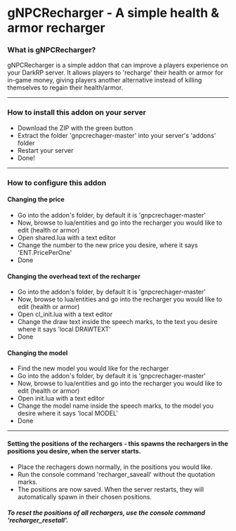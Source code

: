 # gNPCRecharger - A simple health & armor recharger

### **What is gNPCRecharger?**

gNPCRecharger is a simple addon that can improve a players experience on your DarkRP server. It allows players to 'recharge' their health or armor for in-game money, giving players another alternative instead of killing themselves to regain their health/armor.

---

### **How to install this addon on your server**

- Download the ZIP with the green button
- Extract the folder 'gnpcrechager-master' into your server's 'addons' folder
- Restart your server
- Done!

---

### **How to configure this addon**

#### Changing the price

- Go into the addon's folder, by default it is 'gnpcrechager-master'
- Now, browse to lua/entities and go into the recharger you would like to edit (health or armor)
- Open shared.lua with a text editor
- Change the number to the new price you desire, where it says 'ENT.PricePerOne'
- Done

#### Changing the overhead text of the recharger

- Go into the addon's folder, by default it is 'gnpcrechager-master'
- Now, browse to lua/entities and go into the recharger you would like to edit (health or armor)
- Open cl_init.lua with a text editor
- Change the draw text inside the speech marks, to the text you desire where it says 'local DRAWTEXT'
- Done

#### Changing the model

- Find the new model you would like for the recharger
- Go into the addon's folder, by default it is 'gnpcrechager-master'
- Now, browse to lua/entities and go into the recharger you would like to edit (health or armor)
- Open init.lua with a text editor
- Change the model name inside the speech marks, to the model you desire where it says 'local MODEL'
- Done

---

#### Setting the positions of the rechargers - this spawns the rechargers in the positions you desire, when the server starts.

- Place the rechagers down normally, in the positions you would like.
- Run the console command 'recharger_saveall' without the quotation marks.
- The positions are now saved. When the server restarts, they will automatically spawn in their chosen positions.

##### To reset the positions of all rechargers, use the console command 'recharger_resetall'.
